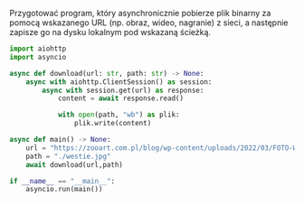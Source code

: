 Przygotować program, który asynchronicznie pobierze plik binarny za pomocą wskazanego URL (np. obraz, wideo, nagranie) z sieci, a następnie zapisze go na dysku lokalnym pod wskazaną ścieżką.
```Python
import aiohttp
import asyncio

async def download(url: str, path: str) -> None:
    async with aiohttp.ClientSession() as session:
        async with session.get(url) as response:
            content = await response.read()

            with open(path, "wb") as plik:
                plik.write(content)

async def main() -> None:
    url = "https://zooart.com.pl/blog/wp-content/uploads/2022/03/FOTO-WESTIE-SZCZENIAK-1000x667-1.jpg"
    path = "./westie.jpg"
    await download(url,path)

if __name__ == "__main__":
    asyncio.run(main())
```
